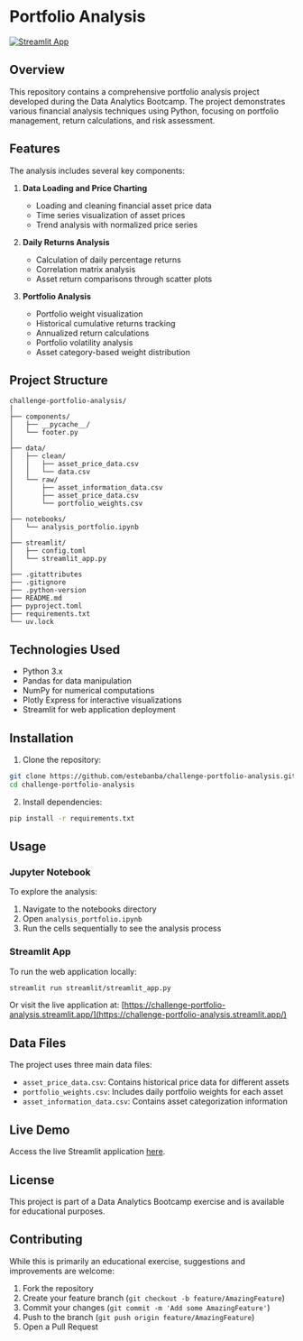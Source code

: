 # Portfolio Analysis

[![Streamlit App](https://static.streamlit.io/badges/streamlit_badge_black_white.svg)](https://challenge-portfolio-analysis.streamlit.app/)

## Overview

This repository contains a comprehensive portfolio analysis project developed during the Data Analytics Bootcamp. The project demonstrates various financial analysis techniques using Python, focusing on portfolio management, return calculations, and risk assessment.

## Features

The analysis includes several key components:

1. **Data Loading and Price Charting**
   - Loading and cleaning financial asset price data
   - Time series visualization of asset prices
   - Trend analysis with normalized price series

2. **Daily Returns Analysis**
   - Calculation of daily percentage returns
   - Correlation matrix analysis
   - Asset return comparisons through scatter plots

3. **Portfolio Analysis**
   - Portfolio weight visualization
   - Historical cumulative returns tracking
   - Annualized return calculations
   - Portfolio volatility analysis
   - Asset category-based weight distribution

## Project Structure

```
challenge-portfolio-analysis/
│
├── components/
│   ├── __pycache__/
│   └── footer.py
│
├── data/
│   ├── clean/
│   │   ├── asset_price_data.csv
│   │   └── data.csv
│   └── raw/
│       ├── asset_information_data.csv
│       ├── asset_price_data.csv
│       └── portfolio_weights.csv
│
├── notebooks/
│   └── analysis_portfolio.ipynb
│
├── streamlit/
│   ├── config.toml
│   └── streamlit_app.py
│
├── .gitattributes
├── .gitignore
├── .python-version
├── README.md
├── pyproject.toml
├── requirements.txt
└── uv.lock
```

## Technologies Used

- Python 3.x
- Pandas for data manipulation
- NumPy for numerical computations
- Plotly Express for interactive visualizations
- Streamlit for web application deployment

## Installation

1. Clone the repository:
```bash
git clone https://github.com/estebanba/challenge-portfolio-analysis.git
cd challenge-portfolio-analysis
```

2. Install dependencies:
```bash
pip install -r requirements.txt
```

## Usage

### Jupyter Notebook
To explore the analysis:
1. Navigate to the notebooks directory
2. Open `analysis_portfolio.ipynb`
3. Run the cells sequentially to see the analysis process

### Streamlit App
To run the web application locally:
```bash
streamlit run streamlit/streamlit_app.py
```

Or visit the live application at: [https://challenge-portfolio-analysis.streamlit.app/](https://challenge-portfolio-analysis.streamlit.app/)

## Data Files

The project uses three main data files:

- `asset_price_data.csv`: Contains historical price data for different assets
- `portfolio_weights.csv`: Includes daily portfolio weights for each asset
- `asset_information_data.csv`: Contains asset categorization information

## Live Demo

Access the live Streamlit application [here](https://challenge-portfolio-analysis.streamlit.app/).

## License

This project is part of a Data Analytics Bootcamp exercise and is available for educational purposes.

## Contributing

While this is primarily an educational exercise, suggestions and improvements are welcome:

1. Fork the repository
2. Create your feature branch (`git checkout -b feature/AmazingFeature`)
3. Commit your changes (`git commit -m 'Add some AmazingFeature'`)
4. Push to the branch (`git push origin feature/AmazingFeature`)
5. Open a Pull Request